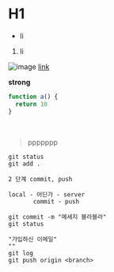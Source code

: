 # H1

- li

1. li

![image](www.sdjfksldjfksld)
[link](www.naver.com)

**strong**

```js
function a() {
  return 10
}
```

<br />

> ppppppp

```text
git status
git add .

2 단계 commit, push

local - 어딘가 - server
       commit - push

git commit -m "메세지 블라블라"
git status

"가입하신 이메일"
""
git log
git push origin <branch>
```

